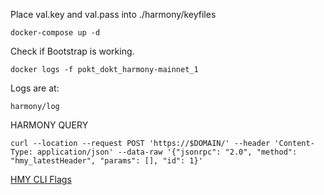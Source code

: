 Place val.key and val.pass into ./harmony/keyfiles

```
docker-compose up -d
```
Check if Bootstrap is working.
```
docker logs -f pokt_dokt_harmony-mainnet_1
```
Logs are at:
```
harmony/log
```

HARMONY QUERY
```
curl --location --request POST 'https://$DOMAIN/' --header 'Content-Type: application/json' --data-raw '{"jsonrpc": "2.0", "method": "hmy_latestHeader", "params": [], "id": 1}'
```

[HMY CLI Flags](https://docs.harmony.one/home/network/validators/node-setup/installing-updating/installing-node/using-binary#option-2-setup-using-flag-parsing)